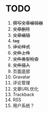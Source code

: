 TODO
====

1. ~~撰写文章编辑器~~
2. ~~文章删除~~
3. ~~文章编辑~~
5. ~~tag~~
4. ~~评论样式~~
3. ~~文件上传~~
4. ~~文件类型检查~~
5. ~~文件插入~~
5. 页面底部
4. Gravatar
5. 评论管理
5. 文章URL优化
5. Trackback
5. RSS
5. 用户系统？
